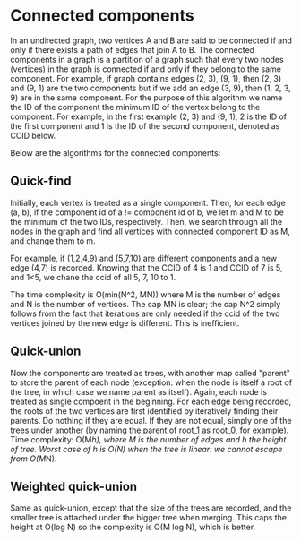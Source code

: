 # Connected components

In an undirected graph, two vertices A and B are said to be connected if and only if there exists a path of edges that join A to B. 
The connected components in a graph is a partition of a graph such that every two nodes (vertices) in the graph is connected if and only if they belong to the same component. 
For example, if graph contains edges (2, 3), (9, 1), then (2, 3) and (9, 1) are the two components but if we add an edge (3, 9), then (1, 2, 3, 9) are in the same component. 
For the purpose of this algorithm we name the ID of the component the minimum ID of the vertex belong to the component. 
For example, in the first example (2, 3) and (9, 1), 2 is the ID of the first component and 1 is the ID of the second component, denoted as CCID below. 

Below are the algorithms for the connected components: 
## Quick-find
Initially, each vertex is treated as a single component. 
Then, for each edge (a, b), if the component id of a != component id of b, we let m and M to be the minimum of the two IDs, respectively. 
Then, we search through all the nodes in the graph and find all vertices with connected component ID as M, and change them to m. 

For example, if (1,2,4,9) and (5,7,10) are different components and a new edge (4,7) is recorded. Knowing that the CCID of 4 is 1 and CCID of 7 is 5, 
and 1<5, we chane the ccid of all 5, 7, 10 to 1. 

The time complexity is O(min(N^2, MN)) where M is the number of edges and N is the number of vertices. 
The cap MN is clear; the cap N^2 simply follows from the fact that iterations are only needed if the ccid of the two vertices joined by the new edge is different. 
This is inefficient. 

## Quick-union
Now the components are treated as trees, with another map called "parent" to store the parent of each node (exception: when the node is itself a root of the tree, in which case we name parent as itself).
Again, each node is treated as single compoent in the beginning. 
For each edge being recorded, the roots of the two vertices are first identified by iteratively finding their parents. 
Do nothing if they are equal. 
If they are not equal, simply one of the trees under another (by naming the parent of root_1 as root_0, for example). 
Time complexity: O(M*h), where M is the number of edges and h the height of tree. 
Worst case of h is O(N) when the tree is linear: we cannot escape from O(M*N).

## Weighted quick-union
Same as quick-union, except that the size of the trees are recorded, and the smaller tree is attached under the bigger tree when merging. 
This caps the height at O(log N) so the complexity is O(M log N), which is better. 


